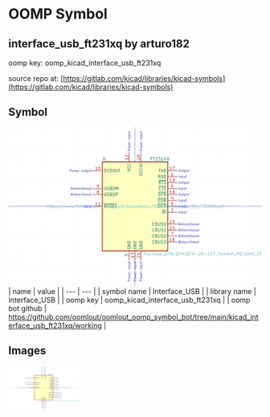 # OOMP Symbol  
## interface_usb_ft231xq  by arturo182  
  
oomp key: oomp_kicad_interface_usb_ft231xq  
  
source repo at: [https://gitlab.com/kicad/libraries/kicad-symbols](https://gitlab.com/kicad/libraries/kicad-symbols)  
## Symbol  
  
[![working.png](working_600.png)](working.png)  
| name | value | 
| --- | --- | 
| symbol name | Interface_USB | 
| library name | Interface_USB | 
| oomp key | oomp_kicad_interface_usb_ft231xq | 
| oomp bot github | https://github.com/oomlout/oomlout_oomp_symbol_bot/tree/main/kicad_interface_usb_ft231xq/working | 
## Images  
  
[![working.png](working_140.png)](working.png)  
